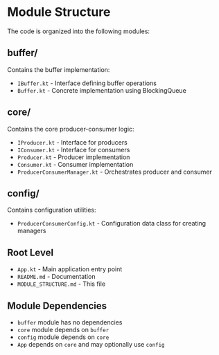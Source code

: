 # Module Structure

The code is organized into the following modules:

## buffer/
Contains the buffer implementation:
- `IBuffer.kt` - Interface defining buffer operations
- `Buffer.kt` - Concrete implementation using BlockingQueue

## core/
Contains the core producer-consumer logic:
- `IProducer.kt` - Interface for producers
- `IConsumer.kt` - Interface for consumers
- `Producer.kt` - Producer implementation
- `Consumer.kt` - Consumer implementation
- `ProducerConsumerManager.kt` - Orchestrates producer and consumer

## config/
Contains configuration utilities:
- `ProducerConsumerConfig.kt` - Configuration data class for creating managers

## Root Level
- `App.kt` - Main application entry point
- `README.md` - Documentation
- `MODULE_STRUCTURE.md` - This file

## Module Dependencies
- `buffer` module has no dependencies
- `core` module depends on `buffer`
- `config` module depends on `core`
- `App` depends on `core` and may optionally use `config`